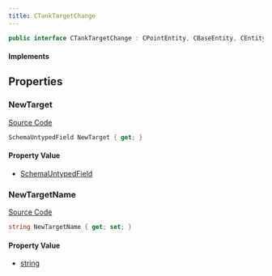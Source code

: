 ```yaml
---
title: CTankTargetChange
---
```


```csharp
public interface CTankTargetChange : CPointEntity, CBaseEntity, CEntityInstance, ISchemaClass<CEntityInstance>, ISchemaClass<CBaseEntity>, ISchemaClass<CPointEntity>, ISchemaClass<CTankTargetChange>, ISchemaField, ISchemaClass, INativeHandle
```

#### Implements

## Properties

### NewTarget

[Source Code](https://github.com/swiftly-solution/swiftlys2/blob/beta/managed/src/SwiftlyS2.Generated/Schemas/Interfaces/CTankTargetChange.cs#L17)

```csharp
SchemaUntypedField NewTarget { get; }
```

#### Property Value

- [SchemaUntypedField](/docs/api/shared/schemas/schemauntypedfield)

### NewTargetName

[Source Code](https://github.com/swiftly-solution/swiftlys2/blob/beta/managed/src/SwiftlyS2.Generated/Schemas/Interfaces/CTankTargetChange.cs#L19)

```csharp
string NewTargetName { get; set; }
```

#### Property Value

- [string](https://learn.microsoft.com/dotnet/api/system.string)

